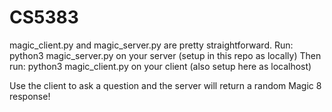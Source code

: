 # CS5383
magic_client.py and magic_server.py are pretty straightforward.
Run:
python3 magic_server.py on your server (setup in this repo as locally)
Then run:
python3 magic_client.py on your client (also setup here as localhost)

Use the client to ask a question and the server will return a random Magic 8 response!
